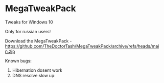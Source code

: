 # MegaTweakPack
Tweaks for Windows 10

Only for russian users!

Download the MegaTweakPack - https://github.com/TheDoctorTash/MegaTweakPack/archive/refs/heads/main.zip

Known bugs:
1. Hibernation dosent work
2. DNS resolve slow up
